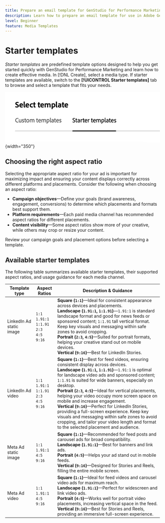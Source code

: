 ```yaml
---
title: Prepare an email template for GenStudio for Performance Marketing
description: Learn how to prepare an email template for use in Adobe GenStudio for Performance Marketing.
level: Beginner
feature: Media Templates
---
```

# Starter templates

_Starter templates_ are predefined template options designed to help you get started quickly with GenStudio for Performance Marketing and learn how to create effective media. In [!DNL Create], select a media type. If starter templates are available, switch to the **[!UICONTROL Starter templates]** tab to browse and select a template that fits your needs.

![Starter templates tab](/help/assets/starter-templates.png "Select template tabs"){width="350"}

## Choosing the right aspect ratio

Selecting the appropriate aspect ratio for your ad is important for maximizing impact and ensuring your content displays correctly across different platforms and placements. Consider the following when choosing an aspect ratio:

- **Campaign objectives**—Define your goals (brand awareness, engagement, conversions) to determine which placements and formats best support them.
- **Platform requirements**—Each paid media channel has recommended aspect ratios for different placements.
- **Content visibility**—Some aspect ratios show more of your creative, while others may crop or resize your content.

Review your campaign goals and placement options before selecting a template.

## Available starter templates

The following table summarizes available starter templates, their supported aspect ratios, and usage guidance for each media channel.

| Template type             | Aspect Ratios                                             | Description & Guidance                                                                                                                                                                                                                                                                                                                                                                                                                                                                                                   |
|---------------------------|-----------------------------------------------------------|-------------------------------------------------------------------------------------------------------------------------------------------------------------------------------------------------------------------------------------------------------------------------------------------------------------------------------------------------------------------------------------------------------------------------------------------------------------------------------------------------------------------------|
| LinkedIn Ad static image  | `1:1`<br>`1.91:1`<br>`1:1.91`<br>`2:3`<br>`4:5`<br>`9:16` | **Square (`1:1`)**—Ideal for consistent appearance across devices and placements.<br>**Landscape (`1.91:1`, `1:1.91`)**—`1.91:1` is standard landscape format and good for news feeds or sponsored content; `1:1.91` tall vertical format. Keep key visuals and messaging within safe zones to avoid cropping.<br>**Portrait (`2:3`, `4:5`)**—Suited for portrait formats, helping your creative stand out on mobile devices.<br>**Vertical (`9:16`)**—Best for LinkedIn Stories. |
| LinkedIn Ad video         | `1:1`<br>`1.91:1`<br>`1:1.91`<br>`2:3`<br>`4:5`<br>`9:16` | **Square (`1:1`)**—Best for feed videos, ensuring consistent display across devices.<br>**Landscape (`1.91:1`, `1:1.91`)**—`1.91:1` is optimal for landscape video ads and sponsored content; `1:1.91` is suited for wide banners, especially on desktop.<br>**Portrait (`2:3`, `4:5`)**—Ideal for vertical placements, helping your video occupy more screen space on mobile and increase engagement.<br>**Vertical (`9:16`)**—Perfect for LinkedIn Stories, providing a full-screen experience. Keep key visuals and messaging within safe zones to avoid cropping, and tailor your video length and format to the selected placement and audience. |
| Meta Ad static image      | `1:1`<br>`1.91:1`<br>`4:5`<br>`9:16`                      | **Square (`1:1`)**—Recommended for feed posts and carousel ads for broad compatibility.<br>**Landscape (`1.91:1`)**—Best for banners and link ads.<br>**Portrait (`4:5`)**—Helps your ad stand out in mobile feeds.<br>**Vertical (`9:16`)**—Designed for Stories and Reels, filling the entire mobile screen. |
| Meta Ad video             | `1:1`<br>`1.91:1`<br>`4:5`<br>`9:16`                      | **Square (`1:1`)**—Ideal for feed videos and carousel video ads for maximum reach.<br>**Landscape (`1.91:1`)**—Perfect for widescreen and link video ads.<br>**Portrait (`4:5`)**—Works well for portrait video placements, increasing vertical space in the feed.<br>**Vertical (`9:16`)**—Best for Stories and Reels, providing an immersive full-screen experience. |
